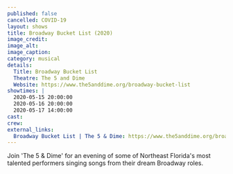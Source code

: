```yaml
---
published: false
cancelled: COVID-19
layout: shows
title: Broadway Bucket List (2020)
image_credit: 
image_alt:
image_caption:
category: musical
details:
  Title: Broadway Bucket List
  Theatre: The 5 and Dime
  Website: https://www.the5anddime.org/broadway-bucket-list
showtimes: |
  2020-05-15 20:00:00
  2020-05-16 20:00:00
  2020-05-17 14:00:00
cast:
crew:
external_links:
  Broadway Bucket List | The 5 & Dime: https://www.the5anddime.org/broadway-bucket-list
---
```

Join 'The 5 & Dime' for an evening of some of Northeast Florida's most talented performers singing songs from their dream Broadway roles.
